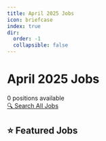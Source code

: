 ```yaml
---
title: April 2025 Jobs
icon: briefcase
index: true
dir:
  order: -1
  collapsible: false
---
```


# April 2025 Jobs

<div class="jobs-header">
  <div class="jobs-count">0 positions available</div>
  <a href="./all-jobs.html" class="search-all-button">🔍 Search All Jobs</a>
</div>

## ⭐ Featured Jobs

<div class="featured-jobs">

</div>
